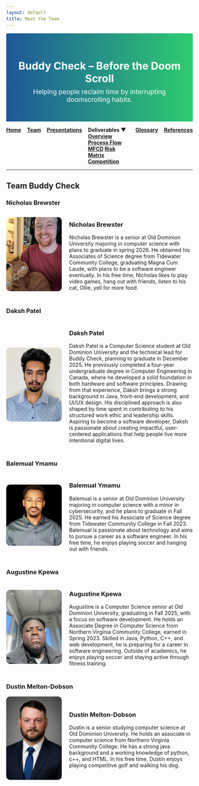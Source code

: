 ```yaml
---
layout: default
title: Meet the Team
---
```


<div style="background: linear-gradient(to right, #1e5799, #2ecc71); padding: 2rem 1rem; text-align: center; border-radius: 4px 4px 0 0;">
  <h1 style="color: white; margin-bottom: 0.5rem;">Buddy Check – Before the Doom Scroll</h1>
  <p style="font-size: 1.1rem; color: white; margin-top: 0;">Helping people reclaim time by interrupting doomscrolling habits.</p>
</div>
<style>
.navbar {
  display: flex;
  gap: 1rem;
  font-weight: bold;
}

.dropdown {
  position: relative;
  display: inline-block;
}

.dropdown-content {
  display: none;
  position: absolute;
  background-color: white;
  min-width: 200px;
  box-shadow: 0 4px 6px rgba(0,0,0,0.15);
  z-index: 1;
}

.dropdown-content a {
  color: black;
  padding: 10px 14px;
  display: block;
  text-decoration: none;
}

.dropdown:hover .dropdown-content {
  display: block;
}
</style>

<div class="navbar">
  <a href="index.html">Home</a>
  <a href="team.html">Team</a>
  <a href="presentations.html">Presentations</a>

  <div class="dropdown">
    <span style="cursor:pointer;">Deliverables ▼</span>
    <div class="dropdown-content">
      <a href="deliverables-overview.html">Overview</a>
      <a href="deliverables-process-flow.html">Process Flow</a>
      <a href="deliverables-mfcd.html">MFCD</a>
      <a href="deliverables-risk-matrix.html">Risk Matrix</a>
      <a href="deliverables-competition.html">Competition</a>
    </div>
  </div>
<div class="navbar">
  <a href="glossary.html">Glossary</a>
  <a href="references.html">References</a>
 </div>
</div>

---

## Team Buddy Check

### Nicholas Brewster
<div style="display: flex; align-items: center; gap: 20px; margin-bottom: 30px;">
  <img src="assets/NicholasBrewster.jpg" alt="Nicholas Brewster" style="width: 150px; border-radius: 10px;" />
  <div>
    <h3>Nicholas Brewster</h3>
    <p>Nicholas Brewster is a senior at Old Dominion University majoring in computer science with plans to graduate in spring 2026. He obtained his Associates of Science degree from Tidewater Community College, graduating Magna Cum Laude, with plans to be a software engineer eventually. In his free time, Nicholas likes to play video games, hang out with friends, listen to his cat, Ollie, yell for more food.</p>
  </div>
</div>



### Daksh Patel
<div style="display: flex; align-items: center; gap: 20px; margin-bottom: 30px;">
  <img src="assets/daksh.jpg" alt="Daksh Patel" style="width: 150px; border-radius: 10px;" />
  <div>
    <h3>Daksh Patel</h3>
    <p>Daksh Patel is a Computer Science student at Old Dominion University and the technical lead for Buddy Check, planning to graduate in December 2025. He previously completed a four-year undergraduate degree in Computer Engineering in Canada, where he developed a solid foundation in both hardware and software principles. Drawing from that experience, Daksh brings a strong background in Java, front-end development, and UI/UX design. His disciplined approach is also shaped by time spent in contributing to his structured work ethic and leadership skills. Aspiring to become a software developer, Daksh is passionate about creating impactful, user-centered applications that help people live more intentional digital lives.</p>
  </div>
</div>


### Balemual Ymamu

<div style="display: flex; align-items: center; gap: 20px; margin-bottom: 30px;">
  <img src="assets/Balemual.jpg" alt="Balemual Ymamu" style="width: 150px; border-radius: 10px;" />
  <div>
    <h3>Balemual Ymamu</h3>
    <p>Balemual is a senior at Old Dominion University majoring in computer science with a minor in cybersecurity, and he plans to graduate in Fall 2025. He earned his Associate of Science degree from Tidewater Community College in Fall 2023. Balemual is passionate about technology and aims to pursue a career as a software engineer. In his free time, he enjoys playing soccer and hanging out with friends.</p>
  </div>
</div>

### Augustine Kpewa

<div style="display: flex; align-items: center; gap: 20px; margin-bottom: 30px;">
<img src="assets/AugustineKpewa.jpg" alt="Augustine Kpewa" style="width: 150px; border-radius: 10px;" />
  <div>
    <h3>Augustine Kpewa</h3>
    <p>Augustine is a Computer Science senior at Old Dominion University, graduating in Fall 2025, with a focus on software development. He holds an Associate Degree in Computer Science from Northern Virginia Community College, earned in Spring 2023. Skilled in Java, Python, C++, and web development, he is preparing for a career in software engineering. Outside of academics, he enjoys playing soccer and staying active through fitness training.</p>
  </div>
</div>

### Dustin Melton-Dobson

<div style="display: flex; align-items: center; gap: 20px; margin-bottom: 30px;">
<img src="assets/DustinDobson.jpg" alt="Dustin Melton-Dobson" style="width: 150px; border-radius: 10px;" />
  <div>
    <h3>Dustin Melton-Dobson</h3>
    <p>Dustin is a senior studying computer science at Old Dominion University.  He holds an associate in computer science from Northern Virginia Community College.  He has a strong java background and a working knowledge of python, c++, and HTML.  In his free time, Dustin enjoys playing competitive golf and walking his dog.</p>
  </div>
</div>
